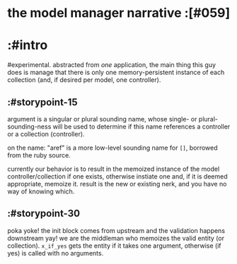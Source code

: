 # the model manager narrative :[#059]

# :#intro

#experimental. abstracted from *one* application, the main thing this guy
does is manage that there is only one memory-persistent instance of each
collection (and, if desired per model, one controller).




## :#storypoint-15

argument is a singular or plural sounding name, whose single- or plural-
sounding-ness will be used to determine if this name references a controller
or a collection (controller).

on the name: "aref" is a more low-level sounding name for `[]`, borrowed from
the ruby source.

currently our behavior is to result in the memoized instance of the model
controller/collection if one exists, otherwise instiate one and, if it is
deemed appropriate, memoize it.  result is the new or existing nerk, and you
have no way of knowing which.



## :#storypoint-30

poka yoke! the init block comes from upstream and the validation happens
downstream yay! we are the middleman who memoizes the valid entity
(or collection). `x_if_yes` gets the entity if it takes one argument,
otherwise (if yes) is called with no arguments.

